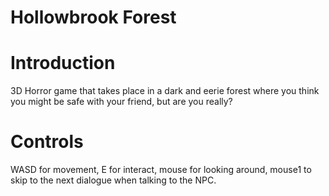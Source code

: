 # Hollowbrook Forest

# Introduction
3D Horror game that takes place in a dark and eerie forest where you think you might be safe with your friend, but are you really? 

# Controls
WASD for movement, E for interact, mouse for looking around, mouse1 to skip to the next dialogue when talking to the NPC.
